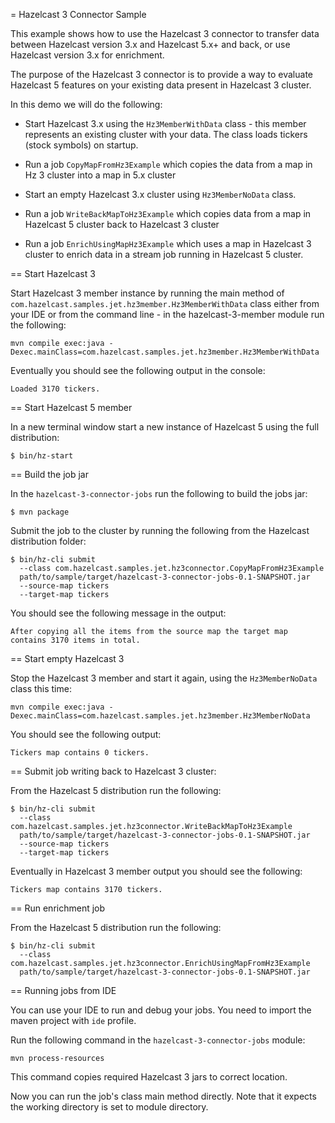 = Hazelcast 3 Connector Sample

This example shows how to use the Hazelcast 3 connector to transfer data
between Hazelcast version 3.x and Hazelcast 5.x+ and back, or use 
Hazelcast version 3.x for enrichment.

The purpose of the Hazelcast 3 connector is to provide a way to evaluate
Hazelcast 5 features on your existing data present in Hazelcast 3 
cluster.

In this demo we will do the following:
- Start Hazelcast 3.x using the `Hz3MemberWithData` class - this member 
represents an existing cluster with your data. The class loads tickers 
(stock symbols) on startup.

- Run a job `CopyMapFromHz3Example` which copies the data from a map in 
Hz 3 cluster into a map in 5.x cluster

- Start an empty Hazelcast 3.x cluster using `Hz3MemberNoData` class.

- Run a job `WriteBackMapToHz3Example` which copies data from a map in 
Hazelcast 5 cluster back to Hazelcast 3 cluster

- Run a job `EnrichUsingMapHz3Example` which uses a map in Hazelcast 3 
cluster to enrich data in a stream job running in Hazelcast 5 cluster.

== Start Hazelcast 3

Start Hazelcast 3 member instance by running the main method of 
`com.hazelcast.samples.jet.hz3member.Hz3MemberWithData` class either
from your IDE or from the command line - in the hazelcast-3-member 
module run the following:

```
mvn compile exec:java -Dexec.mainClass=com.hazelcast.samples.jet.hz3member.Hz3MemberWithData
```

Eventually you should see the following output in the console:

```text
Loaded 3170 tickers.
```

== Start Hazelcast 5 member

In a new terminal window start a new instance of Hazelcast 5 
using the full distribution:

```
$ bin/hz-start
```

== Build the job jar

In the `hazelcast-3-connector-jobs` run the following to build the jobs 
jar:

```
$ mvn package
```

Submit the job to the cluster by running the following from the 
Hazelcast distribution folder:

```
$ bin/hz-cli submit 
  --class com.hazelcast.samples.jet.hz3connector.CopyMapFromHz3Example 
  path/to/sample/target/hazelcast-3-connector-jobs-0.1-SNAPSHOT.jar 
  --source-map tickers 
  --target-map tickers
```

You should see the following message in the output:

```
After copying all the items from the source map the target map contains 3170 items in total.
```

== Start empty Hazelcast 3

Stop the Hazelcast 3 member and start it again, using the 
`Hz3MemberNoData` class this time:

```
mvn compile exec:java -Dexec.mainClass=com.hazelcast.samples.jet.hz3member.Hz3MemberNoData
```

You should see the following output:

```
Tickers map contains 0 tickers.
```

== Submit job writing back to Hazelcast 3 cluster:

From the Hazelcast 5 distribution run the following:

```
$ bin/hz-cli submit 
  --class com.hazelcast.samples.jet.hz3connector.WriteBackMapToHz3Example 
  path/to/sample/target/hazelcast-3-connector-jobs-0.1-SNAPSHOT.jar 
  --source-map tickers 
  --target-map tickers
```

Eventually in Hazelcast 3 member output you should see the following:

```
Tickers map contains 3170 tickers.
```

== Run enrichment job

From the Hazelcast 5 distribution run the following:

```
$ bin/hz-cli submit 
  --class com.hazelcast.samples.jet.hz3connector.EnrichUsingMapFromHz3Example 
  path/to/sample/target/hazelcast-3-connector-jobs-0.1-SNAPSHOT.jar 
```

== Running jobs from IDE

You can use your IDE to run and debug your jobs. You need to import the 
maven project with `ide` profile.

Run the following command in the `hazelcast-3-connector-jobs` module: 

```
mvn process-resources
```

This command copies required Hazelcast 3 jars to correct location.

Now you can run the job's class main method directly. 
Note that it expects the working directory is set to module directory.


